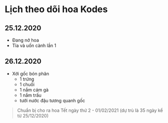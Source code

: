 # Lịch theo dõi hoa Kodes

## 25.12.2020

- Đang nở hoa
- Tỉa và uốn cành lần 1

## 26.12.2020

- Xới gốc bón phân
  - 1 trứng
  - 1 chuối
  - 1 nắm cám gà
  - 1 nắm trấu
  - tưới nước đậu tương quanh gốc

> Chuẩn bị cho ra hoa Tết ngày thứ 2 - 01/02/2021 (dự trù là 35 ngày kể từ 25/12/2020)  